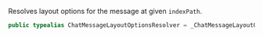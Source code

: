 
Resolves layout options for the message at given `indexPath`.

``` swift
public typealias ChatMessageLayoutOptionsResolver = _ChatMessageLayoutOptionsResolver<NoExtraData>
```
